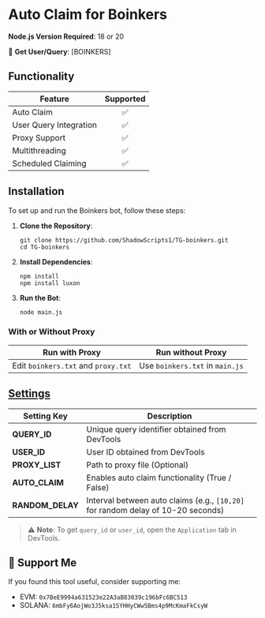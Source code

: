 
# Auto Claim for Boinkers

**Node.js Version Required**: 18 or 20

🔗 **Get User/Query**: [BOINKERS]


## Functionality

| Feature                      | Supported |
| ---------------------------- | :-------: |
| Auto Claim                   |    ✅     |
| User Query Integration       |    ✅     |
| Proxy Support                |    ✅     |
| Multithreading               |    ✅     |
| Scheduled Claiming           |    ✅     |

## Installation

To set up and run the Boinkers bot, follow these steps:

1. **Clone the Repository**:

   ```shell
   git clone https://github.com/ShadowScripts1/TG-boinkers.git
   cd TG-boinkers
   ```

2. **Install Dependencies**:

   ```shell
   npm install
   npm install luxon
   ```

3. **Run the Bot**:

   ```shell
   node main.js
   ```

### With or Without Proxy

| Run with Proxy                           | Run without Proxy                |
| ---------------------------------------- | -------------------------------- |
| Edit `boinkers.txt` and `proxy.txt`      | Use `boinkers.txt` in `main.js`  |

## [Settings](https://github.com/ShadowScripts1/TG-boinkers/blob/main/.env-example)

| Setting Key      | Description                                                                              |
| ---------------- | ---------------------------------------------------------------------------------------- |
| **QUERY_ID**     | Unique query identifier obtained from DevTools                                           |
| **USER_ID**      | User ID obtained from DevTools                                                           |
| **PROXY_LIST**   | Path to proxy file (Optional)                                                            |
| **AUTO_CLAIM**   | Enables auto claim functionality (True / False)                                          |
| **RANDOM_DELAY** | Interval between auto claims (e.g., `[10,20]` for random delay of 10-20 seconds)         |

> ⚠️ **Note**: To get `query_id` or `user_id`, open the `Application` tab in DevTools.

## 💱 Support Me

If you found this tool useful, consider supporting me:

- EVM: `0x7BeE9994a631523e22A3aB83039c196bFc6BC513`
- SOLANA: `6mbFy6AojWo3J5ksa1SYHHyCWw5Bms4p9McKmaFkCsyW`
